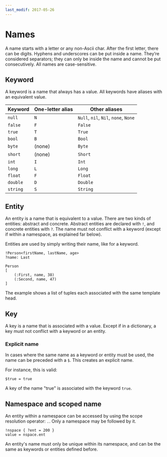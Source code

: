 ```yaml
---
last_modif: 2017-05-26
---
```

# Names

A name starts with a letter or any non-Ascii char. After the first letter, there
can be digits. Hyphens and underscores can be put inside a name. They’re
considered separators; they can only be inside the name and cannot be put
consecutively. All names are case-sensitive.

## Keyword

A keyword is a name that always has a value. All keywords have aliases with an
equivalent value.

| Keyword | One-letter alias | Other aliases |
| ------- | ------- | --- |
| `null`  | `N` | `Null`, `nil`, `Nil`, `none`, `None` |
| `false` | `F` | `False` |
| `true`  | `T` | `True` |
| `bool`  | `B` | `Bool` |
| `byte`  | (none) | `Byte` |
| `short` | (none) | `Short` |
| `int`   | `I` | `Int` |
| `long`  | `L` | `Long` |
| `float` | `F` | `Float` |
| `double`| `D` | `Double` |
| `string`| `S` | `String` |

## Entity

An entity is a name that is equivalent to a value. There are two kinds of
entities: abstract and concrete. Abstract entities are declared with `!`, and
concrete entities with `?`. The name must not conflict with a keyword (except if
within a namespace, as explained far below).

Entities are used by simply writing their name, like for a keyword.

```websson
!Person<firstName, lastName, age>
?name: Last

Person
[
	(:First, name, 38)
	(:Second, name, 47)
]
```

The example shows a list of tuples each associated with the same template head.

## Key

A key is a name that is associated with a value. Except if in a dictionary, a key
must not conflict with a keyword or an entity.

### Explicit name

In cases where the same name as a keyword or entity must be used, the name can
be preceded with a `$`. This creates an explicit name.

For instance, this is valid:
```websson
$true = true
```

A key of the name "true" is associated with the keyword `true`.

## Namespace and scoped name

An entity within a namespace can be accessed by using the scope resolution
operator: `.`. Only a namespace may be followed by it.

```websson
!nspace { ?ent = 200 }
value = nspace.ent
```

An entity's name must only be unique within its namespace, and can be the same
as keywords or entities defined before.
